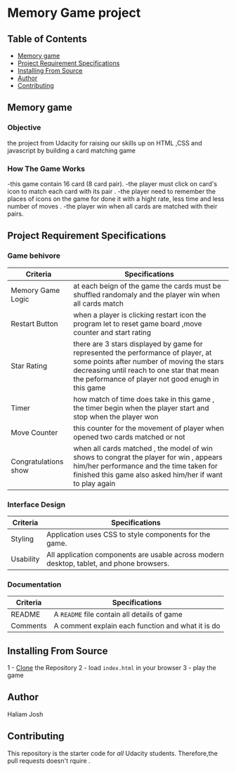 # Memory Game project

## Table of Contents

* [Memory game](#memory_game)
* [Project Requirement Specifications](#project-requirement-specifications)
* [Installing From Source](#installing-from-source)
* [Author](#author)
* [Contributing](#contributing)

## Memory game

### Objective

the project from Udacity for raising our skills up on HTML ,CSS and javascript by building a card matching game

### How The Game Works

-this game  contain 16 card (8 card pair). 
-the player must click on card's icon  to match each card with its pair . 
-the player need to remember the places of icons on the game for  done it with  a hight rate, less time  and less number of moves .
-the player win when all cards are matched with their pairs.

## Project Requirement Specifications

### Game behivore

| Criteria              | Specifications    |
| --------------------- | ----------------- |
| Memory Game Logic     | at each beign of the game the cards must be shuffled randomaly and the player win when all cards match  |
| Restart Button        | when a player is clicking restart icon the program let to reset game board ,move counter and start rating |
| Star Rating           | there are 3 stars displayed by game for represented the performance of player, at some points after number of moving the stars decreasing until reach to one star that mean the peformance of player not good enugh in this game  |
| Timer                 | how match of time does take in this game , the timer begin when the player start and stop when the player won|
| Move Counter          | this counter for the movement of player when opened two cards matched or not|
| Congratulations show  |when all cards matched , the model of win shows to congrat the player for win , appears him/her performance and the time taken for finished this game also asked him/her if want to play again|

### Interface Design

| Criteria              | Specifications    |
| --------------------- | ----------------- |
| Styling               | Application uses CSS to style components for the game. |
| Usability             | All application components are usable across modern desktop, tablet, and phone browsers. |

### Documentation

| Criteria              | Specifications    |
| --------------------- | ----------------- |
| README                | A `README` file contain all details of game  |
| Comments              | A comment explain each function and what it is do  |



## Installing From Source
1 - [Clone](https://github.com/halima992/projectMemoryGame) the Repository
2 - load `index.html` in your browser
3 - play the game

## Author
Haliam Josh 

## Contributing
This repository is the starter code for _all_ Udacity students. Therefore,the pull requests doesn't rquire .

